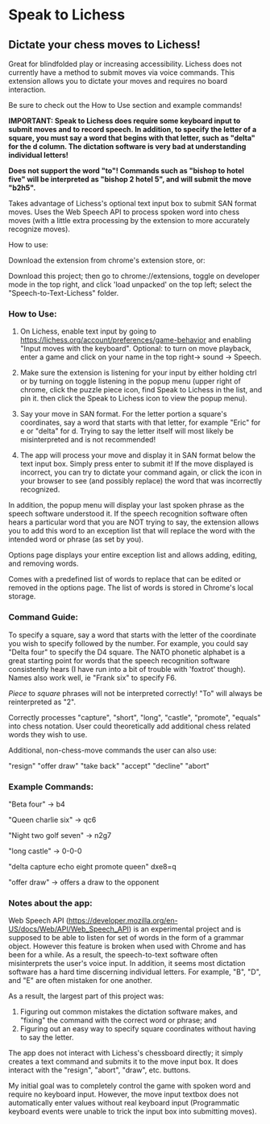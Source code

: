 # Speak to Lichess

## Dictate your chess moves to Lichess!

Great for blindfolded play or increasing accessibility. Lichess does not currently have a method to submit moves via voice commands. This extension allows you to dictate your moves and requires no board interaction.

Be sure to check out the How to Use section and example commands!

**IMPORTANT: Speak to Lichess does require some keyboard input to submit moves and to record speech. In addition,  to specify the letter of a square, you must say a word that begins with that letter, such as "delta" for the d column. The dictation software is very bad at understanding individual letters!**

**Does not support the word "to"! Commands such as "bishop to hotel five" will be interpreted as "bishop 2 hotel 5", and will submit the move "b2h5".**

Takes advantage of Lichess's optional text input box to submit SAN format moves. Uses the Web Speech API to process spoken word into chess moves (with a little extra processing by the extension to more accurately recognize moves).

How to use:

Download the extension from chrome's extension store, or:

Download this project; then go to chrome://extensions, toggle on developer mode in the top right, and click 'load unpacked' on the top left; select the "Speech-to-Text-Lichess" folder.

### How to Use:
1. On Lichess, enable text input by going to https://lichess.org/account/preferences/game-behavior and enabling "Input moves with the keyboard". Optional: to turn on move playback, enter a game and click on your name in the top right-> sound -> Speech.

2. Make sure the extension is listening for your input by either holding ctrl or by turning on toggle listening in the popup menu (upper right of chrome, click the puzzle piece icon, find Speak to Lichess in the list, and pin it. then click the Speak to Lichess icon to view the popup menu).

3. Say your move in SAN format. For the letter portion a square's coordinates, say a word that starts with that letter, for example "Eric" for e or "delta" for d. Trying to say the letter itself will most likely be misinterpreted and is not recommended!

4. The app will process your move and display it in SAN format below the text input box. Simply press enter to submit it! If the move displayed is incorrect, you can try to dictate your command again, or click the icon in your browser to see (and possibly replace) the word that was incorrectly recognized. 

In addition, the popup menu will display your last spoken phrase as the speech software understood it. If the speech recognition software often hears a particular word that you are NOT trying to say, the extension allows you to add this word to an exception list that will replace the word with the intended word or phrase (as set by you). 

Options page displays your entire exception list and allows adding, editing, and removing words. 

Comes with a predefined list of words to replace that can be edited or removed in the options page. The list of words is stored in Chrome's local storage.

### Command Guide:
To specify a square, say a word that starts with the letter of the coordinate you wish to specify followed by the number. For example, you could say "Delta four" to specify the D4 square. The NATO phonetic alphabet is a great starting point for words that the speech recognition software consistently hears (I have run into a bit of trouble with 'foxtrot' though). Names also work well, ie "Frank six" to specify F6. 

*Piece* to *square* phrases will not be interpreted correctly! "To" will always be reinterpreted as "2".

Correctly processes "capture", "short", "long", "castle", "promote", "equals" into chess notation. User could theoretically add additional chess related words they wish to use.

Additional, non-chess-move commands the user can also use:

"resign"
"offer draw"
"take back"
"accept"
"decline"
"abort"

### Example Commands:

"Beta four" -> b4

"Queen charlie six" -> qc6

"Night two golf seven" -> n2g7

"long castle" -> 0-0-0

"delta capture echo eight promote queen" dxe8=q

"offer draw" -> offers a draw to the opponent

### Notes about the app:

Web Speech API (https://developer.mozilla.org/en-US/docs/Web/API/Web_Speech_API) is an experimental project and is supposed to be able to listen for set of words in the form of a grammar object. However this feature is broken when used with Chrome and has been for a while. As a result, the speech-to-text software often misinterprets the user's voice input. In addition, it seems most dictation software has a hard time discerning individual letters. For example, "B", "D", and "E" are often mistaken for one another. 

As a result, the largest part of this project was:

1. Figuring out common mistakes the dictation software makes, and "fixing" the command with the correct word or phrase; and
2. Figuring out an easy way to specify square coordinates without having to say the letter.

The app does not interact with Lichess's chessboard directly; it simply creates a text command and submits it to the move input box. It does interact with the "resign", "abort", "draw", etc. buttons.

My initial goal was to completely control the game with spoken word and require no keyboard input. However, the move input textbox does not automatically enter values without real keyboard input (Programmatic keyboard events were unable to trick the input box into submitting moves).
